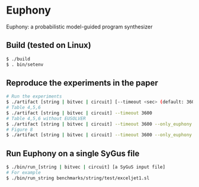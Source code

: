 # Euphony
Euphony: a probabilistic model-guided program synthesizer

## Build (tested on Linux)
```sh
$ ./build
$ . bin/setenv
```

## Reproduce the experiments in the paper
```sh
# Run the experiments
$ ./artifact [string | bitvec | circuit] [--timeout <sec> (default: 3600)] [--memory <GB> (default: 16)]
# Table 4,5,6
$ ./artifact [string | bitvec | circuit] --timeout 3600
# Table 4,5,6 without EUSOLVER
$ ./artifact [string | bitvec | circuit] --timeout 3600 --only_euphony
# Figure 8
$ ./artifact [string | bitvec | circuit] --timeout 3600 --only_euphony --strategy [pcfg | uniform | pcfg_uniform]
```

## Run Euphony on a single SyGus file
```sh
$ ./bin/run_[string | bitvec | circuit] [a SyGuS input file]
# For example
$ ./bin/run_string benchmarks/string/test/exceljet1.sl
```
